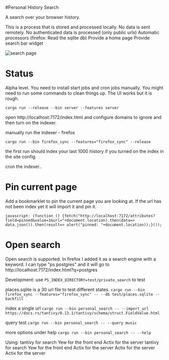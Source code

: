 #Personal History Search

A search over your browser history.

This is a process that is stored and processed locally.
No data is sent remotely.
No authenticated data is processed (only public urls)
Automatic processors (firefox: Read the sqlite db)
Provide a home page
Provide search bar widget

![search page](https://raw.githubusercontent.com/sbeckeriv/personal_search/master/example.png)

# Status

Alpha level. You need to install start jobs and cron jobs manually. You might need to run some commands to clean things up. The UI works but it is rough.

`cargo run --release --bin server --features server`

open http://localhost:7172/index.html and configure domains to ignore and then turn on the indexer.

manually run the indexer - firefox

`cargo run --bin firefox_sync --features="firefox_sync" --release`

the first run should index your last 1000 history if you turned on the index in the site config.

cron the indexer..

# Pin current page

Add a bookmarklet to pin the current page you are looking at. If the url has not been index yet it will import it and pin it.

```
javascript: (function () {fetch("http://localhost:7172/attributes?field=pinned&value=1&url="+document.location).then(data=> data.json()).then(result=> alert("pinned: "+document.location));}());
```

# Open search

Open search is supported. In firefox I added it as a search engine with a keyword. I can type "ps postgres" and it will go to http://localhost:7172/index.html?q=postgres

Development:
use `PS_INDEX_DIRECTORY=test/private_search` to test

places.sqlite is a 30 url file to test different states.
`cargo run --bin firefox_sync --features="firefox_sync" -- --db test/places.sqlite --backfill`

index a single url
`cargo run --bin personal_search -- --import_url https://docs.rs/tantivy/0.13.1/tantivy/schema/struct.FieldValue.html`

query test
`cargo run --bin personal_search -- --query music`

more options under help
`cargo run --bin personal_search -- --help`

Using:
tantivy for search
Yew for the front end
Actix for the server
tantivy for search
Yew for the front end
Actix for the server
Actix for the server
Actix for the server
